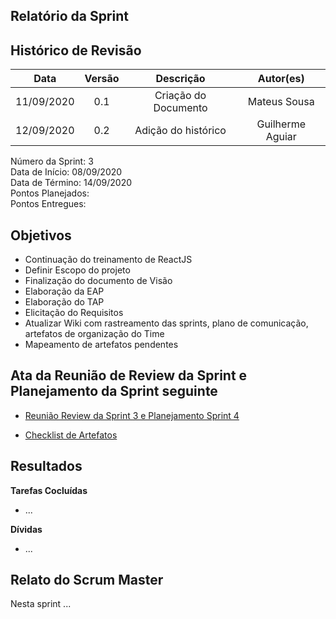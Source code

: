
## Relatório da Sprint

## Histórico de Revisão

|   Data   |  Versão  |        Descrição       |          Autor(es)          |
|:--------:|:--------:|:----------------------:|:---------------------------:|
|11/09/2020|   0.1    | Criação do Documento        |   Mateus Sousa   |
|12/09/2020|   0.2   | Adição do histórico    |   Guilherme Aguiar |

Número da Sprint: 3 <br>
Data de Início:  08/09/2020 <br>
Data de Término: 14/09/2020 <br>
Pontos Planejados:  <br>
Pontos Entregues:  <br>

## Objetivos

- Continuação do treinamento de ReactJS
- Definir Escopo do projeto
- Finalização do documento de Visão
- Elaboração da EAP
- Elaboração do TAP
- Elicitação do Requisitos
- Atualizar Wiki com rastreamento das sprints, plano de comunicação, artefatos de organização do Time
- Mapeamento de artefatos pendentes

## Ata da Reunião de Review da Sprint e Planejamento da Sprint seguinte

- [Reunião Review da Sprint 3 e Planejamento Sprint 4](https://github.com/fga-eps-mds/2020.1-Grupo6/issues/##)

- [Checklist de Artefatos](https://github.com/fga-eps-mds/2020.1-Grupo6/issues/29)

## Resultados

**Tarefas Cocluídas** 

- ...

**Dívidas**

- ...

## Relato do Scrum Master

Nesta sprint ...